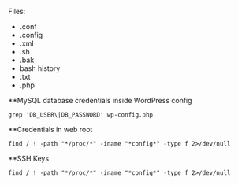 Files:
- .conf
- .config
- .xml
- .sh
- .bak
- bash history
- .txt
- .php

**MySQL database credentials inside WordPress config
```shell-session
grep 'DB_USER\|DB_PASSWORD' wp-config.php
```

**Credentials in web root
```shell-session
find / ! -path "*/proc/*" -iname "*config*" -type f 2>/dev/null
```

**SSH Keys
```shell-session
find / ! -path "*/proc/*" -iname "*config*" -type f 2>/dev/null
```

